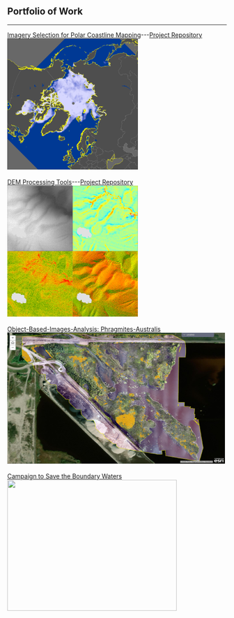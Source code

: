 ## Portfolio of Work
---

[Imagery Selection for Polar Coastline Mapping](/coastline)---[Project Repository](https://github.com/jeff-diz/coastline)<br>
[<img src="images/sea_ice_example.png?raw=true" width="300" height="300">](/coastline)
<br><br>
[DEM Processing Tools](/dem_processing)---[Project Repository](https://github.com/jeff-diz/dem_processing)<br>
[<img src="images/dem_derivatives.png?raw=true" width="300" height="300">](/dem_processing)
<br><br>
[Object-Based-Images-Analysis: Phragmites-Australis](https://umn.maps.arcgis.com/apps/MapJournal/index.html?appid=c6c2aa9fa0684b92ae0e29a8bbb9212d)<br>
[<img src="images/obia_phrag_thumn.PNG?raw=true" width="500" height="300">](https://umn.maps.arcgis.com/apps/MapJournal/index.html?appid=c6c2aa9fa0684b92ae0e29a8bbb9212d)
<br><br>
[Campaign to Save the Boundary Waters](/cstbw)<br>
[<img src="images/stbw_thumb.jpg?raw=true" width="389" height="300">](/cstbw)